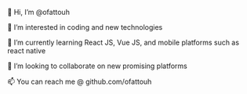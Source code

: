 
<!---
ofattouh/ofattouh is a ✨ special ✨ repository because its `README.md` (this file) appears on your GitHub profile.
You can click the Preview link to take a look at your changes.
--->

👋 Hi, I’m @ofattouh

👀 I’m interested in coding and new technologies

🌱 I’m currently learning React JS, Vue JS, and mobile platforms such as react native

💞️ I’m looking to collaborate on new promising platforms

📫 You can reach me @ github.com/ofattouh
